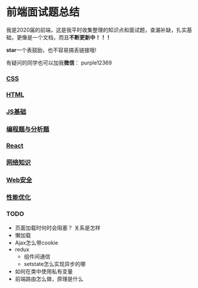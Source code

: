 # 前端面试题总结

我是2020届的前端，这是我平时收集整理的知识点和面试题，查漏补缺，扎实基础，更像是一个文档，而且**不断更新中！！！**

**star**一个表鼓励，也不容易搞丢链接哦!

有疑问的同学也可以加我**微信**： purple12369


### [CSS](CSS/README.md)

### [HTML](HTML/README.md)

### [JS基础](JS基础/README.md)

### [编程题与分析题](编程题与分析题/README.md)

### [React](React/README.md)

### [网络知识](网络/README.md)

### [Web安全](Web安全/README.md)

### [性能优化](性能优化/README.md)

### TODO
 - 页面加载时何时会阻塞？ 关系是怎样
 - 懒加载
 - Ajax怎么带cookie
 - redux
   - 组件间通信
   - setstate怎么实现异步的哪
 - 如何在类中使用私有变量
 - 前端路由怎么做，原理是什么 